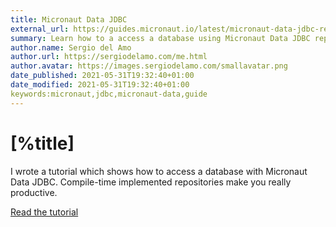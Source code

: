 ```yaml
---
title: Micronaut Data JDBC
external_url: https://guides.micronaut.io/latest/micronaut-data-jdbc-repository.html 
summary: Learn how to a access a database using Micronaut Data JDBC repositories
author.name: Sergio del Amo
author.url: https://sergiodelamo.com/me.html
author.avatar: https://images.sergiodelamo.com/smallavatar.png 
date_published: 2021-05-31T19:32:40+01:00
date_modified: 2021-05-31T19:32:40+01:00
keywords:micronaut,jdbc,micronaut-data,guide
---
```


# [%title]

I wrote a tutorial which shows how to access a database with Micronaut Data JDBC. Compile-time implemented repositories make you really productive.

[Read the tutorial]([%external_url])
